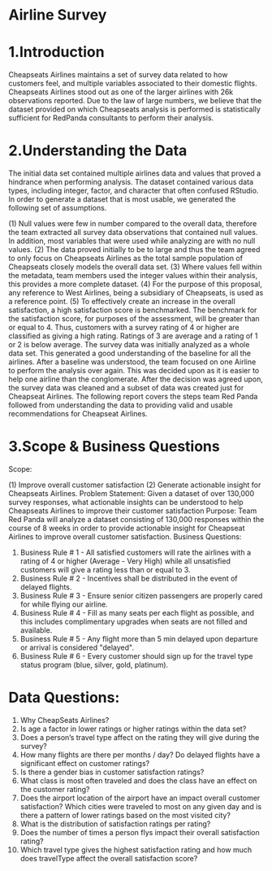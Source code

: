 # Airline Survey

# 1.Introduction

Cheapseats Airlines maintains a set of survey data related to how customers feel, and multiple variables associated to their domestic flights. Cheapseats Airlines stood out as one of the larger airlines with 26k observations reported. Due to the law of large numbers, we believe that the dataset provided on which Cheapseats analysis is performed is statistically sufficient for RedPanda consultants to perform their analysis.

# 2.Understanding the Data

The initial data set contained multiple airlines data and values that proved a hindrance when performing analysis. The dataset contained various data types, including integer, factor, and character that often confused RStudio. In order to generate a dataset that is most usable, we generated the following set of assumptions.

(1) Null values were few in number compared to the overall data, therefore the team extracted all survey data observations that contained null values. In addition, most variables that were used while analyzing are with no null values.
(2) The data proved initially to be to large and thus the team agreed to only focus on Cheapseats Airlines as the total sample population of Cheapseats closely models the overall data set.
(3) Where values fell within the metadata, team members used the integer values within their analysis, this provides a more complete dataset.
(4) For the purpose of this proposal, any reference to West Airlines, being a subsidiary of Cheapseats, is used as a reference point.
(5) To effectively create an increase in the overall satisfaction, a high satisfaction score is benchmarked. The benchmark for the satisfaction score, for purposes of the assessment, will be greater than or equal to 4. Thus, customers with a survey rating of 4 or higher are classified as giving a high rating. Ratings of 3 are average and a rating of 1 or 2 is below average.
The survey data was initially analyzed as a whole data set. This generated a good understanding
of the baseline for all the airlines. After a baseline was understood, the team focused on one Airline to perform the analysis over again. This was decided upon as it is easier to help one airline than the conglomerate. After the decision was agreed upon, the survey data was cleaned and a subset of data was created just for Cheapseat Airlines. The following report covers the steps team Red Panda followed from understanding the data to providing valid and usable recommendations for Cheapseat Airlines.

# 3.Scope & Business Questions

Scope:

(1) Improve overall customer satisfaction
(2) Generate actionable insight for Cheapseats Airlines.
Problem Statement:
Given a dataset of over 130,000 survey responses, what actionable insights can be understood to help Cheapseats Airlines to improve their customer satisfaction
Purpose:
Team Red Panda will analyze a dataset consisting of 130,000 responses within the course of 8 weeks in order to provide actionable insight for Cheapseat Airlines to improve overall customer satisfaction.
Business Questions:
1. Business Rule # 1 - ​All satisfied customers will rate the airlines with a rating of 4 or higher (Average - Very High) while all unsatisfied customers will give a rating less than or equal to 3.
2. Business Rule # 2 - ​Incentives shall be distributed in the event of delayed flights.
3. Business Rule # 3 - ​Ensure senior citizen passengers are properly cared for while flying our
airline.
4. Business Rule # 4 - ​Fill as many seats per each flight as possible, and this includes complimentary
upgrades when seats are not filled and available.
5. Business Rule # 5 - ​Any flight more than 5 min delayed upon departure or arrival is considered
"delayed".
6. Business Rule # 6 - ​Every customer should sign up for the travel type status program (blue,
silver, gold, platinum).

# Data Questions:

1. Why CheapSeats Airlines?
2. Is age a factor in lower ratings or higher ratings within the data set?
3. Does a person’s travel type affect on the rating they will give during the survey?
4. How many flights are there per months / day? Do delayed flights have a significant effect on customer ratings?
5. Is there a gender bias in customer satisfaction ratings?
6. What class is most often traveled and does the class have an effect on the customer rating?
7. Does the airport location of the airport have an impact overall customer satisfaction? Which cities were traveled to most on any given day and is there a pattern of lower ratings based on the most
visited city?
8. What is the distribution of satisfaction ratings per rating?
9. Does the number of times a person flys impact their overall satisfaction rating?
10. Which travel type gives the highest satisfaction rating and how much does travelType affect the
overall satisfaction score?
